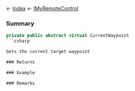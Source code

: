 ← [Index](Api-Index) ← [IMyRemoteControl](Sandbox.ModAPI.Ingame.IMyRemoteControl)

### Summary

```csharp
private public abstract virtual CurrentWaypoint
```csharp

Gets the current target waypoint

### Returns

### Example

### Remarks

